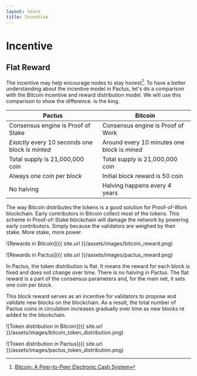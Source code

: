 ```yaml
---
layout: learn
title: Incentive
---
```


# Incentive

## Flat Reward

The incentive may help encourage nodes to stay honest[^first]. To have a better understanding about
the incentive model in Pactus, let's do a comparison with the Bitcoin incentive and reward
distribution model. We will use this comparison to show the difference. is the king.

| Pactus                                           | Bitcoin                                      |
| ------------------------------------------------ | -------------------------------------------- |
| Consensus engine is Proof of Stake               | Consensus engine is Proof of Work            |
| _Exactly_ every 10 seconds one block is _minted_ | Around every 10 minutes one block is _mined_ |
| Total supply is 21,000,000 coin                  | Total supply is 21,000,000 coin              |
| Always one coin per block                        | Initial block reward is 50 coin              |
| No halving                                       | Halving happens every 4 years                |

The way Bitcoin distributes the tokens is a good solution for Proof-of-Work blockchain. Early
contributors in Bitcoin collect most of the tokens. This scheme in Proof-of-Stake blockchain will
damage the network by powering early contributors. Simply because the validators are weighed by
their stake. More stake, more power.

![Rewards in Bitcoin]({{ site.url }}/assets/images/bitcoin_reward.png)

![Rewards in Pactus]({{ site.url }}/assets/images/pactus_reward.png)

In Pactus, the token distribution is flat. It means the reward for each block is fixed and does not
change over time. There is no halving in Pactus. The flat reward is a part of the consensus parameters
and, for the main net, it sets one coin per block.

This block reward serves as an incentive for validators to propose and validate new blocks on the blockchain.
As a result, the total number of Pactus coins in circulation increases gradually over time as new blocks
re added to the blockchain.

![Token distribution in Bitcoin]({{ site.url }}/assets/images/bitcoin_token_distribution.png)

![Token distribution in Pactus]({{ site.url }}/assets/images/pactus_token_distribution.png)

[^first]: [Bitcoin: A Peer-to-Peer Electronic Cash System](https://bitcoin.org/bitcoin.pdf)
